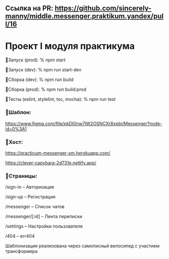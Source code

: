 ## Ссылка на PR: https://github.com/sincerely-manny/middle.messenger.praktikum.yandex/pull/16

# Проект I модуля практикума

📎Запуск (prod): % npm start

📎Запуск (dev): % npm run start-dev

📎Сборка (dev): % npm run build

📎Сборка (prod): % npm run build:prod

📎Тесты (eslint, stylelint, tsc, mocha): % npm run test


### 📝Шаблон:
https://www.figma.com/file/pkDI0nw7lW2OSNCXr8xpbj/Messenger?node-id=0%3A1

### 💾Хост:
https://practicum-messenger-sm.herokuapp.com/

https://clever-capybara-2d731e.netlify.app/



### 📑Страницы:

/sign-in – Авторизация

/sign-up – Регистрация

/messenger – Список чатов

/messenger/[:id] – Лента переписки

/settings – Настройки пользователя

/404 – err404

Шаблонизация реализована через самописный велосипед c участием трансформера
